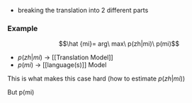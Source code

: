 - breaking the translation into 2 different parts

### Example
$$\hat {mi}= arg\ max\ p(zh|mi)\ p(mi)$$
- $p(zh|mi)$ $\rightarrow$ [[Translation Model]]
- $p(mi)$ $\rightarrow$ [[language(s)]] Model

This is what makes this case hard (how to estimate $p(zh|mi)$)

But p(mi)
